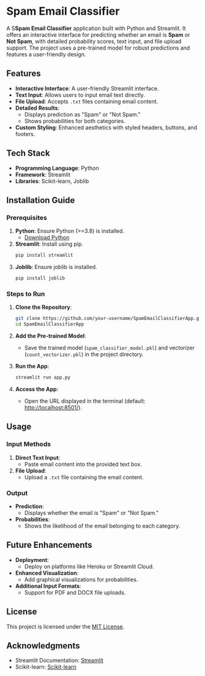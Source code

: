 # Spam Email Classifier

A S**Spam Email Classifier** application built with Python and Streamlit. It offers an interactive interface for predicting whether an email is **Spam** or **Not Spam**, with detailed probability scores, text input, and file upload support. The project uses a pre-trained model for robust predictions and features a user-friendly design.

## Features

- **Interactive Interface**: A user-friendly Streamlit interface.
- **Text Input**: Allows users to input email text directly.
- **File Upload**: Accepts `.txt` files containing email content.
- **Detailed Results**:
  - Displays prediction as "Spam" or "Not Spam."
  - Shows probabilities for both categories.
- **Custom Styling**: Enhanced aesthetics with styled headers, buttons, and footers.

## Tech Stack

- **Programming Language**: Python
- **Framework**: Streamlit
- **Libraries**: Scikit-learn, Joblib

## Installation Guide

### Prerequisites

1. **Python**: Ensure Python (>=3.8) is installed.
   - [Download Python](https://www.python.org/downloads/)
2. **Streamlit**: Install using pip.
   ```bash
   pip install streamlit
   ```
3. **Joblib**: Ensure joblib is installed.
   ```bash
   pip install joblib
   ```

### Steps to Run

1. **Clone the Repository**:

   ```bash
   git clone https://github.com/your-username/SpamEmailClassifierApp.git
   cd SpamEmailClassifierApp
   ```

2. **Add the Pre-trained Model**:

   - Save the trained model (`spam_classifier_model.pkl`) and vectorizer (`count_vectorizer.pkl`) in the project directory.

3. **Run the App**:

   ```bash
   streamlit run app.py
   ```

4. **Access the App**:

   - Open the URL displayed in the terminal (default: [http://localhost:8501/](http://localhost:8501/)).

## Usage

### Input Methods

1. **Direct Text Input**:
   - Paste email content into the provided text box.
2. **File Upload**:
   - Upload a `.txt` file containing the email content.

### Output

- **Prediction**:
  - Displays whether the email is "Spam" or "Not Spam."
- **Probabilities**:
  - Shows the likelihood of the email belonging to each category.

## Future Enhancements

- **Deployment**:
  - Deploy on platforms like Heroku or Streamlit Cloud.
- **Enhanced Visualization**:
  - Add graphical visualizations for probabilities.
- **Additional Input Formats**:
  - Support for PDF and DOCX file uploads.

## License

This project is licensed under the [MIT License](LICENSE).

## Acknowledgments

- Streamlit Documentation: [Streamlit](https://docs.streamlit.io/)
- Scikit-learn: [Scikit-learn](https://scikit-learn.org/)
